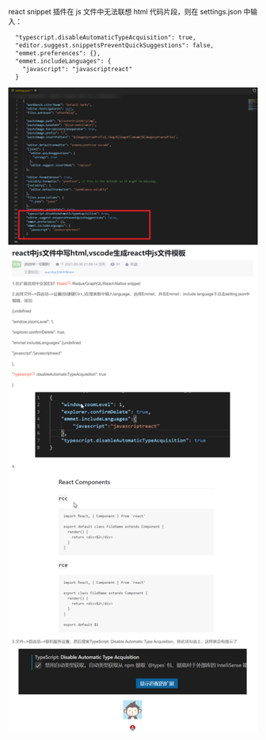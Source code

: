react snippet 插件在 js 文件中无法联想 html 代码片段，则在 settings.json 中输入：

```
  "typescript.disableAutomaticTypeAcquisition": true,
  "editor.suggest.snippetsPreventQuickSuggestions": false,
  "emmet.preferences": {},
  "emmet.includeLanguages": {
    "javascript": "javascriptreact"
  }
```
![](./img/2022-02-10-15-52-16.png)
![](./img/2022-02-10-15-48-56.png)
